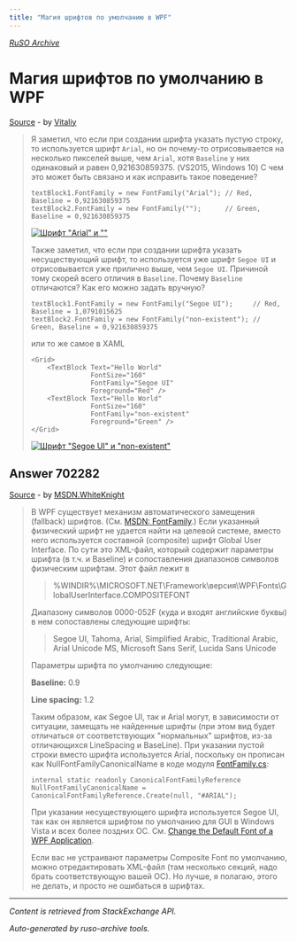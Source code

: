 ```yaml
---
title: "Магия шрифтов по умолчанию в WPF"
---
```

<p><i><a href="https://github.com/MSDN-WhiteKnight/ruso-archive/">RuSO Archive</a></i></p>
<h1>Магия шрифтов по умолчанию в WPF</h1>
<p><a href="https://ru.stackoverflow.com/questions/546269/%d0%9c%d0%b0%d0%b3%d0%b8%d1%8f-%d1%88%d1%80%d0%b8%d1%84%d1%82%d0%be%d0%b2-%d0%bf%d0%be-%d1%83%d0%bc%d0%be%d0%bb%d1%87%d0%b0%d0%bd%d0%b8%d1%8e-%d0%b2-wpf">Source</a> - by <a href="https://ru.stackoverflow.com/users/214629/vitaliy">Vitaliy</a></p>
<blockquote>
<p>Я заметил, что если при создании шрифта указать пустую строку, то используется шрифт <code>Arial</code>, но он почему-то отрисовывается на несколько пикселей выше, чем <code>Arial</code>, хотя <code>Baseline</code> у них одинаковый и равен 0,921630859375. (VS2015, Windows 10)
С чем это может быть связано и как исправить такое поведение?</p>

<pre><code>textBlock1.FontFamily = new FontFamily("Arial"); // Red,   Baseline = 0,921630859375
textBlock2.FontFamily = new FontFamily("");      // Green, Baseline = 0,921630859375
</code></pre>

<p><a href="https://i.stack.imgur.com/6Aikn.png" rel="noreferrer"><img src="https://i.stack.imgur.com/6Aikn.png" alt="Шрифт &quot;Arial&quot; и &quot;&quot;"></a></p>

<p>Также заметил, что если при создании шрифта указать несуществующий шрифт, то используется уже шрифт <code>Segoe UI</code> и отрисовывается уже прилично выше, чем <code>Segoe UI</code>. Причиной тому скорей всего отличия в <code>Baseline</code>.
Почему <code>Baseline</code> отличаются? Как его можно задать вручную?</p>

<pre><code>textBlock1.FontFamily = new FontFamily("Segoe UI");     // Red,   Baseline = 1,0791015625
textBlock2.FontFamily = new FontFamily("non-existent"); // Green, Baseline = 0,921630859375
</code></pre>

<p>или то же самое в XAML</p>

<pre><code>&lt;Grid&gt;
    &lt;TextBlock Text="Hello World"
               FontSize="160"
               FontFamily="Segoe UI"
               Foreground="Red" /&gt;
    &lt;TextBlock Text="Hello World"
               FontSize="160"
               FontFamily="non-existent"
               Foreground="Green" /&gt;
&lt;/Grid&gt;
</code></pre>

<p><a href="https://i.stack.imgur.com/TDajp.png" rel="noreferrer"><img src="https://i.stack.imgur.com/TDajp.png" alt="Шрифт &quot;Segoe UI&quot; и &quot;non-existent&quot;"></a></p>

</blockquote>
<h2>Answer 702282</h2>
<p><a href="https://ru.stackoverflow.com/a/702282/">Source</a> - by <a href="https://ru.stackoverflow.com/users/240512/msdn-whiteknight">MSDN.WhiteKnight</a></p>
<blockquote>
<p>В WPF существует механизм автоматического замещения (fallback) шрифтов. (См. <a href="https://msdn.microsoft.com/en-us/library/system.windows.media.fontfamily.aspx" rel="noreferrer">MSDN: FontFamily</a>.) Если указанный физический шрифт не удается найти на целевой системе, вместо него используется составной (composite) шрифт Global User Interface. По сути это XML-файл, который содержит параметры шрифта (в т.ч. и Baseline) и сопоставления диапазонов символов физическим шрифтам. Этот файл лежит в</p>

<blockquote>
  <p>%WINDIR%\MICROSOFT.NET\Framework\версия\WPF\Fonts\GlobalUserInterface.COMPOSITEFONT</p>
</blockquote>

<p>Диапазону символов 0000-052F (куда и входят английские буквы) в нем сопоставлены следующие шрифты: </p>

<blockquote>
  <p>Segoe UI, Tahoma, Arial, Simplified Arabic, Traditional Arabic, Arial
  Unicode MS, Microsoft Sans Serif, Lucida Sans Unicode</p>
</blockquote>

<p>Параметры шрифта по умолчанию следующие:</p>

<p><strong>Baseline:</strong> 0.9</p>

<p><strong>Line spacing:</strong> 1.2</p>

<p>Таким образом, как Segoe UI, так и Arial могут, в зависимости от ситуации, замещать не найденные шрифты (при этом вид будет отличаться от соответствующих "нормальных" шрифтов, из-за отличающихся LineSpacing и BaseLine). При указании пустой строки вместо шрифта используется Arial, поскольку он прописан как NullFontFamilyCanonicalName в коде модуля <a href="http://referencesource.microsoft.com/#PresentationCore/Core/CSharp/System/Windows/Media/FontFamily.cs,d652308aa7fc6dd3" rel="noreferrer">FontFamily.cs</a>:</p>

<pre><code>internal static readonly CanonicalFontFamilyReference NullFontFamilyCanonicalName = CanonicalFontFamilyReference.Create(null, "#ARIAL"); 
</code></pre>

<p>При указании несуществующего шрифта используется Segoe UI, так как он является шрифтом по умолчанию для GUI в Windows Vista и всех более поздних ОC. См. <a href="https://blog.davidpadbury.com/2008/08/30/change-the-default-font-of-a-wpf-application/" rel="noreferrer">Change the Default Font of a WPF Application</a>.</p>

<p>Если вас не устраивают параметры Composite Font по умолчанию, можно отредактировать XML-файл (там несколько секций, надо брать соответствующую вашей ОС). Но лучше, я полагаю, этого не делать, и просто не ошибаться в шрифтах.</p>

</blockquote>
<hr/>
<p><i>Content is retrieved from StackExchange API. </i></p>
<p><i>Auto-generated by ruso-archive tools. </i></p>

